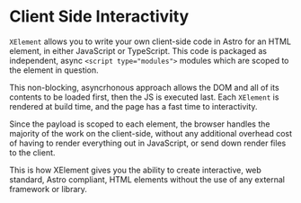 # Client Side Interactivity


`XElement` allows you to write your own client-side code in Astro for an HTML element, in either JavaScript or TypeScript. This code is packaged as independent, async `<script type="modules">` modules which are scoped to the element in question.

This non-blocking, asyncrhonous approach allows the DOM and all of its contents to be loaded first, then the JS is executed last. Each `XElement` is rendered at build time, and the page has a fast time to interactivity.

Since the payload is scoped to each element, the browser handles the majority of the work on the client-side, without any additional overhead cost of having to render everything out in JavaScript, or send down render files to the client.

This is how XElement gives you the ability to create interactive, web standard, Astro compliant, HTML elements without the use of any external framework or library.
